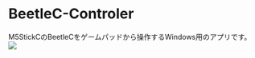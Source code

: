 # BeetleC-Controler

M5StickCのBeetleCをゲームパッドから操作するWindows用のアプリです。<BR>
<IMG SRC="https://user-images.githubusercontent.com/54971000/67200955-15108800-f440-11e9-8f3d-fb2a0cbe0e4d.jpg">
